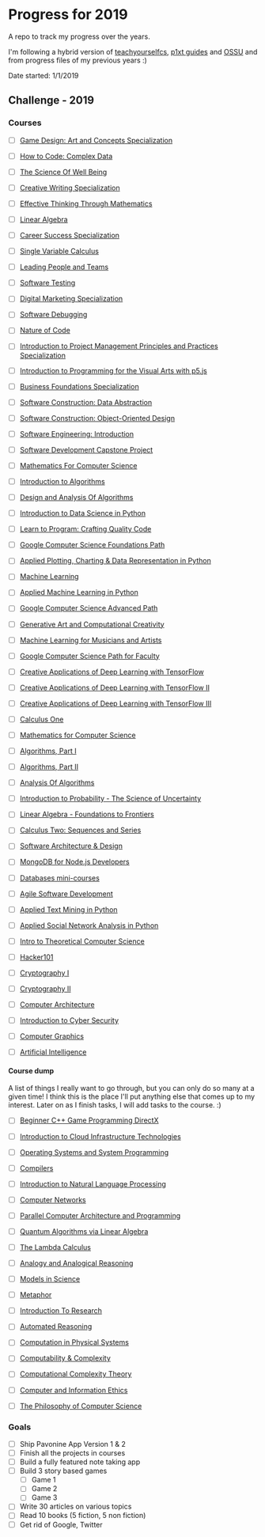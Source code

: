 # Progress for 2019

A repo to track my progress over the years.

I'm following a hybrid version of [teachyourselfcs](https://www.teachyourselfcs.com/), [p1xt guides](https://github.com/P1xt/p1xt-guides) and [OSSU](https://github.com/ossu/computer-science/) and from progress files of my previous years :)

Date started: 1/1/2019

## Challenge - 2019

### Courses

- [ ] [Game Design: Art and Concepts Specialization](https://www.coursera.org/specializations/game-design)

- [ ] [How to Code: Complex Data](https://www.edx.org/course/how-code-complex-data-ubcx-htc2x)

- [ ] [The Science Of Well Being](https://www.coursera.org/learn/the-science-of-well-being)

- [ ] [Creative Writing Specialization](https://www.coursera.org/specializations/creative-writing)

- [ ] [Effective Thinking Through Mathematics](https://www.edx.org/course/effective-thinking-through-mathematics-utaustinx-ut-9-01x)

- [ ] [Linear Algebra](https://ocw.mit.edu/courses/mathematics/18-06-linear-algebra-spring-2010/)

- [ ] [Career Success Specialization](https://www.coursera.org/specializations/career-success)

- [ ] [Single Variable Calculus](https://ocw.mit.edu/courses/mathematics/18-01sc-single-variable-calculus-fall-2010/)

- [ ] [Leading People and Teams](https://www.coursera.org/specializations/leading-teams)

- [ ] [Software Testing](https://www.udacity.com/course/software-testing--cs258)

- [ ] [Digital Marketing Specialization](https://www.coursera.org/specializations/digital-marketing)

- [ ] [Software Debugging](https://www.udacity.com/course/software-debugging--cs259)

- [ ] [Nature of Code](https://www.kadenze.com/courses/the-nature-of-code-ii/info)

- [ ] [Introduction to Project Management Principles and Practices Specialization](https://www.coursera.org/specializations/project-management)

- [ ] [Introduction to Programming for the Visual Arts with p5.js](https://www.kadenze.com/courses/introduction-to-programming-for-the-visual-arts-with-p5-js/info)

- [ ] [Business Foundations Specialization](https://www.coursera.org/specializations/wharton-business-foundations)

- [ ] [Software Construction: Data Abstraction](https://www.edx.org/course/software-construction-data-abstraction-ubcx-softconst1x)

- [ ] [Software Construction: Object-Oriented Design](https://www.edx.org/course/software-construction-object-oriented-ubcx-softconst2x)

- [ ] [Software Engineering: Introduction](https://www.edx.org/course/software-engineering-introduction-ubcx-softeng1x)

- [ ] [Software Development Capstone Project](https://www.edx.org/course/software-development-capstone-project-ubcx-softengprjx)

- [ ] [Mathematics For Computer Science](https://ocw.mit.edu/courses/electrical-engineering-and-computer-science/6-042j-mathematics-for-computer-science-spring-2015/)

- [ ] [Introduction to Algorithms](https://ocw.mit.edu/courses/electrical-engineering-and-computer-science/6-006-introduction-to-algorithms-fall-2011/)

- [ ] [Design and Analysis Of Algorithms](https://ocw.mit.edu/courses/electrical-engineering-and-computer-science/6-046j-design-and-analysis-of-algorithms-spring-2015/)

- [ ] [Introduction to Data Science in Python](https://www.coursera.org/learn/python-data-analysis)

- [ ] [Learn to Program: Crafting Quality Code](https://www.coursera.org/learn/program-code)

- [ ] [Google Computer Science Foundations Path](https://techdevguide.withgoogle.com/paths/foundational/)

- [ ] [Applied Plotting, Charting & Data Representation in Python](https://www.coursera.org/learn/python-plotting)

- [ ] [Machine Learning](https://www.coursera.org/learn/machine-learning)

- [ ] [Applied Machine Learning in Python](https://www.coursera.org/learn/python-machine-learning)

- [ ] [Google Computer Science Advanced Path](https://techdevguide.withgoogle.com/paths/advanced/)

- [ ] [Generative Art and Computational Creativity](https://www.kadenze.com/courses/generative-art-and-computational-creativity/info)

- [ ] [Machine Learning for Musicians and Artists](https://www.kadenze.com/courses/machine-learning-for-musicians-and-artists/info)

- [ ] [Google Computer Science Path for Faculty](https://techdevguide.withgoogle.com/paths/faculty/)

- [ ] [Creative Applications of Deep Learning with TensorFlow](https://www.kadenze.com/courses/creative-applications-of-deep-learning-with-tensorflow/info)

- [ ] [Creative Applications of Deep Learning with TensorFlow II](https://www.kadenze.com/courses/creative-applications-of-deep-learning-with-tensorflow-ii/info)

- [ ] [Creative Applications of Deep Learning with TensorFlow III](https://www.kadenze.com/courses/creative-applications-of-deep-learning-with-tensorflow-iii-iii/info)

- [ ] [Calculus One](https://www.coursera.org/learn/calculus1)

- [ ] [Mathematics for Computer Science](https://ocw.mit.edu/courses/electrical-engineering-and-computer-science/6-042j-mathematics-for-computer-science-spring-2015/index.htm)

- [ ] [Algorithms, Part I](https://www.coursera.org/learn/algorithms-part1)

- [ ] [Algorithms, Part II](https://www.coursera.org/learn/algorithms-part2)

- [ ] [Analysis Of Algorithms](https://www.coursera.org/learn/analysis-of-algorithms)

- [ ] [Introduction to Probability - The Science of Uncertainty](https://www.edx.org/course/introduction-probability-science-mitx-6-041x-2)

- [ ] [Linear Algebra - Foundations to Frontiers](https://www.edx.org/course/linear-algebra-foundations-frontiers-utaustinx-ut-5-04x#!)

- [ ] [Calculus Two: Sequences and Series](https://www.coursera.org/learn/advanced-calculus)

- [ ] [Software Architecture & Design](https://www.udacity.com/course/software-architecture-design--ud821)

- [ ] [MongoDB for Node.js Developers](https://university.mongodb.com/courses/M101JS/about)

- [ ] [Databases mini-courses](https://lagunita.stanford.edu/courses/DB/2014/SelfPaced/about)

- [ ] [Agile Software Development](https://www.edx.org/course/agile-software-development-ethx-asd-1x)

- [ ] [Applied Text Mining in Python](https://www.coursera.org/learn/python-text-mining)

- [ ] [Applied Social Network Analysis in Python](https://www.coursera.org/learn/python-social-network-analysis)

- [ ] [Intro to Theoretical Computer Science](https://www.udacity.com/course/intro-to-theoretical-computer-science--cs313)

- [ ] [Hacker101](https://www.hacker101.com/)

- [ ] [Cryptography I](https://www.coursera.org/learn/crypto)

- [ ] [Cryptography II](https://www.coursera.org/learn/crypto2)

- [ ] [Computer Architecture](https://www.coursera.org/learn/comparch)

- [ ] [Introduction to Cyber Security](https://www.futurelearn.com/courses/introduction-to-cyber-security)

- [ ] [Computer Graphics](https://www.edx.org/course/computer-graphics-uc-san-diegox-cse167x)

- [ ] [Artificial Intelligence](https://www.edx.org/course/artificial-intelligence-uc-berkeleyx-cs188-1x#!)

#### Course dump

A list of things I really want to go through, but you can only do so many at a given time! I think this is the place I'll put anything else that comes up to my interest. Later on as I finish tasks, I will add tasks to the course. :)

- [ ] [Beginner C++ Game Programming DirectX](https://www.youtube.com/watch?v=PwuIEMUFUnQ&list=PLqCJpWy5FohcehaXlCIt8sVBHBFFRVWsx)

- [ ] [Introduction to Cloud Infrastructure Technologies](https://www.edx.org/course/introduction-cloud-infrastructure-linuxfoundationx-lfs151-x)

- [ ] [Operating Systems and System Programming](https://theopenacademy.com/content/operating-systems-and-system-programming)

- [ ] [Compilers](https://lagunita.stanford.edu/courses/Engineering/Compilers/Fall2014/about)

- [ ] [Introduction to Natural Language Processing](https://www.coursera.org/learn/natural-language-processing)

- [ ] [Computer Networks](https://lagunita.stanford.edu/courses/Engineering/Networking-SP/SelfPaced/about)

- [ ] [Parallel Computer Architecture and Programming](http://15418.courses.cs.cmu.edu/spring2016/home)

- [ ] [Quantum Algorithms via Linear Algebra](https://mitpress.mit.edu/books/quantum-algorithms-linear-algebra)

- [ ] [The Lambda Calculus](https://plato.stanford.edu/entries/lambda-calculus/)

- [ ] [Analogy and Analogical Reasoning](https://plato.stanford.edu/entries/reasoning-analogy/)

- [ ] [Models in Science](https://plato.stanford.edu/entries/models-science/)

- [ ] [Metaphor](https://plato.stanford.edu/entries/metaphor/)

- [ ] [Introduction To Research](https://www.library.cornell.edu/research/introduction)

- [ ] [Automated Reasoning](https://plato.stanford.edu/entries/reasoning-automated)

- [ ] [Computation in Physical Systems](https://plato.stanford.edu/entries/computation-physicalsystems/)

- [ ] [Computability & Complexity](https://plato.stanford.edu/entries/computability/)

- [ ] [Computational Complexity Theory](https://plato.stanford.edu/entries/computational-complexity/)

- [ ] [Computer and Information Ethics](https://plato.stanford.edu/entries/ethics-computer/)

- [ ] [The Philosophy of Computer Science](https://plato.stanford.edu/entries/computer-science/)

<!-- - [ ] []()

- [ ] []()

- [ ] []()

- [ ] []()

- [ ] []()

- [ ] []()

- [ ] []()

- [ ] []()

- [ ] []()

- [ ] []() -->

### Goals

- [ ] Ship Pavonine App Version 1 & 2
- [ ] Finish all the projects in courses
- [ ] Build a fully featured note taking app
- [ ] Build 3 story based games
  - [ ] Game 1
  - [ ] Game 2
  - [ ] Game 3
- [ ] Write 30 articles on various topics
- [ ] Read 10 books (5 fiction, 5 non fiction)
- [ ] Get rid of Google, Twitter
